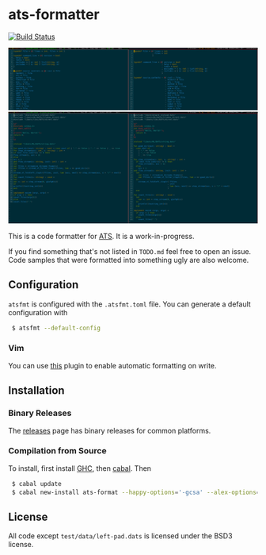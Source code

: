 # ats-formatter

[![Build Status](https://travis-ci.org/vmchale/ats-format.svg?branch=master)](https://travis-ci.org/vmchale/ats-format)

<img alt="Screenshot of sample results" src=https://github.com/vmchale/ats-format/raw/master/atsfmt.png>
<img alt="Screenshot of sample results" src=https://github.com/vmchale/ats-format/raw/master/atsfmt2.png>

This is a code formatter for [ATS](http://www.ats-lang.org/). It is
a work-in-progress.

If you find something that's not listed in `TODO.md` feel free to open
an issue. Code samples that were formatted into something ugly are also welcome.

## Configuration

`atsfmt` is configured with the `.atsfmt.toml` file. You can generate a default
configuration with

```bash
 $ atsfmt --default-config
```

### Vim

You can use [this](https://github.com/vmchale/ats-vim) plugin to enable
automatic formatting on write.

## Installation

### Binary Releases

The [releases](https://github.com/vmchale/ats-format/releases) page has binary
releases for common platforms.

### Compilation from Source

To install, first install [GHC](https://www.haskell.org/ghc/download.html), then
[cabal](https://www.haskell.org/cabal/download.html). Then

```bash
 $ cabal update
 $ cabal new-install ats-format --happy-options='-gcsa' --alex-options='-g' -O2
```

## License

All code except `test/data/left-pad.dats` is licensed under the BSD3 license.
